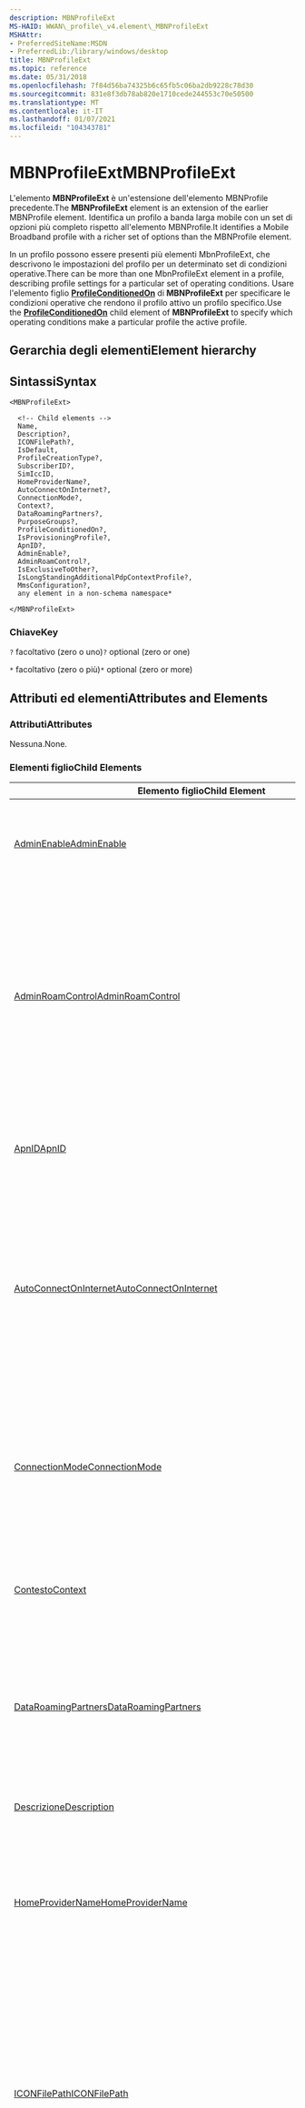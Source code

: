 ```yaml
---
description: MBNProfileExt
MS-HAID: WWAN\_profile\_v4.element\_MBNProfileExt
MSHAttr:
- PreferredSiteName:MSDN
- PreferredLib:/library/windows/desktop
title: MBNProfileExt
ms.topic: reference
ms.date: 05/31/2018
ms.openlocfilehash: 7f84d56ba74325b6c65fb5c06ba2db9228c78d30
ms.sourcegitcommit: 831e8f3db78ab820e1710cede244553c70e50500
ms.translationtype: MT
ms.contentlocale: it-IT
ms.lasthandoff: 01/07/2021
ms.locfileid: "104343781"
---
```

# <a name="span-idwwan_profile_v4element_mbnprofileextspanmbnprofileext"></a><span data-ttu-id="85b11-103"><span id="WWAN_profile_v4.element_MBNProfileExt"></span>MBNProfileExt</span><span class="sxs-lookup"><span data-stu-id="85b11-103"><span id="WWAN_profile_v4.element_MBNProfileExt"></span>MBNProfileExt</span></span>

<span data-ttu-id="85b11-104">L'elemento **MBNProfileExt** è un'estensione dell'elemento MBNProfile precedente.</span><span class="sxs-lookup"><span data-stu-id="85b11-104">The **MBNProfileExt** element is an extension of the earlier MBNProfile element.</span></span> <span data-ttu-id="85b11-105">Identifica un profilo a banda larga mobile con un set di opzioni più completo rispetto all'elemento MBNProfile.</span><span class="sxs-lookup"><span data-stu-id="85b11-105">It identifies a Mobile Broadband profile with a richer set of options than the MBNProfile element.</span></span>

<span data-ttu-id="85b11-106">In un profilo possono essere presenti più elementi MbnProfileExt, che descrivono le impostazioni del profilo per un determinato set di condizioni operative.</span><span class="sxs-lookup"><span data-stu-id="85b11-106">There can be more than one MbnProfileExt element in a profile, describing profile settings for a particular set of operating conditions.</span></span> <span data-ttu-id="85b11-107">Usare l'elemento figlio [**ProfileConditionedOn**](element-profileconditionedon.md) di **MBNProfileExt** per specificare le condizioni operative che rendono il profilo attivo un profilo specifico.</span><span class="sxs-lookup"><span data-stu-id="85b11-107">Use the [**ProfileConditionedOn**](element-profileconditionedon.md) child element of **MBNProfileExt** to specify which operating conditions make a particular profile the active profile.</span></span>

## <a name="element-hierarchy"></a><span data-ttu-id="85b11-108">Gerarchia degli elementi</span><span class="sxs-lookup"><span data-stu-id="85b11-108">Element hierarchy</span></span>

**<MBNProfileExt>**

## <a name="syntax"></a><span data-ttu-id="85b11-109">Sintassi</span><span class="sxs-lookup"><span data-stu-id="85b11-109">Syntax</span></span>

``` syntax
<MBNProfileExt>

  <!-- Child elements -->
  Name,
  Description?,
  ICONFilePath?,
  IsDefault,
  ProfileCreationType?,
  SubscriberID?,
  SimIccID,
  HomeProviderName?,
  AutoConnectOnInternet?,
  ConnectionMode?,
  Context?,
  DataRoamingPartners?,
  PurposeGroups?,
  ProfileConditionedOn?,
  IsProvisioningProfile?,
  ApnID?,
  AdminEnable?,
  AdminRoamControl?,
  IsExclusiveToOther?,
  IsLongStandingAdditionalPdpContextProfile?,
  MmsConfiguration?,
  any element in a non-schema namespace*

</MBNProfileExt>
```

### <a name="key"></a><span data-ttu-id="85b11-110">Chiave</span><span class="sxs-lookup"><span data-stu-id="85b11-110">Key</span></span>

<span data-ttu-id="85b11-111">`?`   facoltativo (zero o uno)</span><span class="sxs-lookup"><span data-stu-id="85b11-111">`?`   optional (zero or one)</span></span>

<span data-ttu-id="85b11-112">`*`   facoltativo (zero o più)</span><span class="sxs-lookup"><span data-stu-id="85b11-112">`*`   optional (zero or more)</span></span>

## <a name="span-idattributes_and_elementsspanspan-idattributes_and_elementsspanspan-idattributes_and_elementsspanattributes-and-elements"></a><span data-ttu-id="85b11-113"><span id="Attributes_and_Elements"></span><span id="attributes_and_elements"></span><span id="ATTRIBUTES_AND_ELEMENTS"></span>Attributi ed elementi</span><span class="sxs-lookup"><span data-stu-id="85b11-113"><span id="Attributes_and_Elements"></span><span id="attributes_and_elements"></span><span id="ATTRIBUTES_AND_ELEMENTS"></span>Attributes and Elements</span></span>

### <a name="span-idattributesspanspan-idattributesspanattributes"></a><span data-ttu-id="85b11-114"><span id="attributes"></span><span id="ATTRIBUTES"></span>Attributi</span><span class="sxs-lookup"><span data-stu-id="85b11-114"><span id="attributes"></span><span id="ATTRIBUTES"></span>Attributes</span></span>

<span data-ttu-id="85b11-115">Nessuna.</span><span class="sxs-lookup"><span data-stu-id="85b11-115">None.</span></span>

### <a name="span-idchild_elementsspanspan-idchild_elementsspanspan-idchild_elementsspanchild-elements"></a><span data-ttu-id="85b11-116"><span id="Child_Elements"></span><span id="child_elements"></span><span id="CHILD_ELEMENTS"></span>Elementi figlio</span><span class="sxs-lookup"><span data-stu-id="85b11-116"><span id="Child_Elements"></span><span id="child_elements"></span><span id="CHILD_ELEMENTS"></span>Child Elements</span></span>

<table>
<colgroup>
<col style="width: 50%" />
<col style="width: 50%" />
</colgroup>
<thead>
<tr class="header">
<th><span data-ttu-id="85b11-117">Elemento figlio</span><span class="sxs-lookup"><span data-stu-id="85b11-117">Child Element</span></span></th>
<th><span data-ttu-id="85b11-118">Descrizione</span><span class="sxs-lookup"><span data-stu-id="85b11-118">Description</span></span></th>
</tr>
</thead>
<tbody>
<tr class="odd">
<td><span data-ttu-id="85b11-119"><a href="element-adminenable.md">AdminEnable</a></span><span class="sxs-lookup"><span data-stu-id="85b11-119"><a href="element-adminenable.md">AdminEnable</a></span></span></td>
<td><p><span data-ttu-id="85b11-120">Specifica se il profilo è abilitato in amministrazione. Si tratta di un nuovo elemento per V4.</span><span class="sxs-lookup"><span data-stu-id="85b11-120">Specifies whether the profile is enabled administratively.This is a new element for v4.</span></span></p></td>
</tr>
<tr class="even">
<td><span data-ttu-id="85b11-121"><a href="element-adminroamcontrol.md">AdminRoamControl</a></span><span class="sxs-lookup"><span data-stu-id="85b11-121"><a href="element-adminroamcontrol.md">AdminRoamControl</a></span></span></td>
<td><p><span data-ttu-id="85b11-122">Specifica se il profilo è gestito dal roaming amministrativo.</span><span class="sxs-lookup"><span data-stu-id="85b11-122">Specifies whether the profile is administratively roam controlled.</span></span> <span data-ttu-id="85b11-123">Questo elemento è nuovo per V4.</span><span class="sxs-lookup"><span data-stu-id="85b11-123">This element is new for v4.</span></span> <span data-ttu-id="85b11-124">Il valore di questo elemento è un valore <a href="simpletype-roamcontroltype.md"><strong>roamControlType</strong></a> .</span><span class="sxs-lookup"><span data-stu-id="85b11-124">The value of this element is a <a href="simpletype-roamcontroltype.md"><strong>roamControlType</strong></a> value.</span></span> <span data-ttu-id="85b11-125">Si tratta di un elemento facoltativo. Se non viene specificato alcun valore, <strong>AllRoamAllowed</strong> è il valore predefinito.</span><span class="sxs-lookup"><span data-stu-id="85b11-125">This is an optional element; if no value is specified, then <strong>AllRoamAllowed</strong> is the default.</span></span></p></td>
</tr>
<tr class="odd">
<td><span data-ttu-id="85b11-126"><a href="element-apnid.md">ApnID</a></span><span class="sxs-lookup"><span data-stu-id="85b11-126"><a href="element-apnid.md">ApnID</a></span></span></td>
<td><p><span data-ttu-id="85b11-127">ID APN associato a questo profilo. Questo elemento è una novità di V4 ed è facoltativo.</span><span class="sxs-lookup"><span data-stu-id="85b11-127">An APN ID associated with this profile.This element is new in v4, and it is optional.</span></span></p></td>
</tr>
<tr class="even">
<td><span data-ttu-id="85b11-128"><a href="element-autoconnectoninternet.md">AutoConnectOnInternet</a></span><span class="sxs-lookup"><span data-stu-id="85b11-128"><a href="element-autoconnectoninternet.md">AutoConnectOnInternet</a></span></span></td>
<td><p><span data-ttu-id="85b11-129">Specifica se il dispositivo mobile broadband si connetterà automaticamente a una rete.</span><span class="sxs-lookup"><span data-stu-id="85b11-129">Specifies whether the Mobile Broadband device will automatically connect to a network.</span></span></p>
<p><span data-ttu-id="85b11-130">Per ulteriori informazioni, vedere la documentazione relativa all'elemento V1 <a href="../mbn/schema-autoconnectoninternet-mbnprofile-element.md"><strong>AutoConnectOnInternet</strong></a> .</span><span class="sxs-lookup"><span data-stu-id="85b11-130">For more information, see the documentation for the v1 <a href="../mbn/schema-autoconnectoninternet-mbnprofile-element.md"><strong>AutoConnectOnInternet</strong></a> element.</span></span></p></td>
</tr>
<tr class="odd">
<td><span data-ttu-id="85b11-131"><a href="element-connectionmode.md">ConnectionMode</a></span><span class="sxs-lookup"><span data-stu-id="85b11-131"><a href="element-connectionmode.md">ConnectionMode</a></span></span></td>
<td><p><span data-ttu-id="85b11-132">Specifica l'impostazione di connessione automatica da usare per un dispositivo mobile broadband.</span><span class="sxs-lookup"><span data-stu-id="85b11-132">Specifies the auto connection setting to be used for a Mobile Broadband device.</span></span></p>
<p><span data-ttu-id="85b11-133">Per ulteriori informazioni, vedere la documentazione relativa all'elemento V1 <a href="../mbn/schema-connectionmode-mbnprofile-element.md"><strong>ConnectionMode</strong></a> .</span><span class="sxs-lookup"><span data-stu-id="85b11-133">For more information, see the documentation for the v1 <a href="../mbn/schema-connectionmode-mbnprofile-element.md"><strong>ConnectionMode</strong></a> element.</span></span></p></td>
</tr>
<tr class="even">
<td><span data-ttu-id="85b11-134"><a href="element-context.md">Contesto</a></span><span class="sxs-lookup"><span data-stu-id="85b11-134"><a href="element-context.md">Context</a></span></span></td>
<td><p><span data-ttu-id="85b11-135">Specifica i parametri necessari per stabilire una connessione dati.</span><span class="sxs-lookup"><span data-stu-id="85b11-135">Specifies the parameters required to establish a data connection.</span></span></p></td>
</tr>
<tr class="odd">
<td><span data-ttu-id="85b11-136"><a href="element-dataroamingpartners.md">DataRoamingPartners</a></span><span class="sxs-lookup"><span data-stu-id="85b11-136"><a href="element-dataroamingpartners.md">DataRoamingPartners</a></span></span></td>
<td><p><span data-ttu-id="85b11-137">Specifica un elenco di provider di rete preferiti durante il roaming.</span><span class="sxs-lookup"><span data-stu-id="85b11-137">Specifies a list of preferred network providers when roaming.</span></span></p>
<p><span data-ttu-id="85b11-138">Per informazioni dettagliate, vedere la documentazione per l'elemento V1 <a href="../mbn/schema-dataroamingpartners-mbnprofile-element.md"><strong>DataRoamingPartners</strong></a> .</span><span class="sxs-lookup"><span data-stu-id="85b11-138">For details, see the documentation for the v1 <a href="../mbn/schema-dataroamingpartners-mbnprofile-element.md"><strong>DataRoamingPartners</strong></a> element.</span></span></p></td>
</tr>
<tr class="even">
<td><span data-ttu-id="85b11-139"><a href="element-description.md">Descrizione</a></span><span class="sxs-lookup"><span data-stu-id="85b11-139"><a href="element-description.md">Description</a></span></span></td>
<td><p><span data-ttu-id="85b11-140">Descrizione del profilo.</span><span class="sxs-lookup"><span data-stu-id="85b11-140">A description of the profile.</span></span></p></td>
</tr>
<tr class="odd">
<td><span data-ttu-id="85b11-141"><a href="element-homeprovidername.md">HomeProviderName</a></span><span class="sxs-lookup"><span data-stu-id="85b11-141"><a href="element-homeprovidername.md">HomeProviderName</a></span></span></td>
<td><p><span data-ttu-id="85b11-142">Nome del provider Home per la SIM/dispositivo specificato.</span><span class="sxs-lookup"><span data-stu-id="85b11-142">The name of the home provider for the given SIM/Device.</span></span> <span data-ttu-id="85b11-143">Per ulteriori informazioni, vedere la documentazione relativa all'elemento V1 <a href="../mbn/schema-homeprovidername-mbnprofile-element.md"><strong>HomeProviderName</strong></a> .</span><span class="sxs-lookup"><span data-stu-id="85b11-143">For more information, see the documentation for the v1 <a href="../mbn/schema-homeprovidername-mbnprofile-element.md"><strong>HomeProviderName</strong></a> element.</span></span></p></td>
</tr>
<tr class="even">
<td><span data-ttu-id="85b11-144"><a href="element-iconfilepath.md">ICONFilePath</a></span><span class="sxs-lookup"><span data-stu-id="85b11-144"><a href="element-iconfilepath.md">ICONFilePath</a></span></span></td>
<td><p><span data-ttu-id="85b11-145">Percorso del file di icona per la connessione.</span><span class="sxs-lookup"><span data-stu-id="85b11-145">The path to the icon file for the connection.</span></span> <span data-ttu-id="85b11-146">L'interfaccia utente di connessione al sistema operativo Visualizza l'icona quando viene eseguita una connessione utilizzando questo profilo.</span><span class="sxs-lookup"><span data-stu-id="85b11-146">The operating system connection user interface displays the icon when a connection is made using this profile.</span></span></p>
<p><span data-ttu-id="85b11-147">Per ulteriori informazioni sull'utilizzo di questo elemento, vedere la documentazione V1 relativa a <a href="../mbn/schema-iconfilepath-mbnprofile-element.md"><strong>ICONFilePath</strong></a>.</span><span class="sxs-lookup"><span data-stu-id="85b11-147">For more details on using this element, see the v1 documentation for <a href="../mbn/schema-iconfilepath-mbnprofile-element.md"><strong>ICONFilePath</strong></a>.</span></span></p></td>
</tr>
<tr class="odd">
<td><span data-ttu-id="85b11-148"><a href="element-isdefault.md">IsDefault</a></span><span class="sxs-lookup"><span data-stu-id="85b11-148"><a href="element-isdefault.md">IsDefault</a></span></span></td>
<td><p><span data-ttu-id="85b11-149">Specifica se il profilo è il profilo predefinito.</span><span class="sxs-lookup"><span data-stu-id="85b11-149">Specifies whether this profile is the default profile.</span></span></p>
<p><span data-ttu-id="85b11-150">Per informazioni più dettagliate su questo elemento, vedere la documentazione V1 per <a href="../mbn/schema-isdefault-mbnprofile-element.md"><strong>IsDefault</strong></a>.</span><span class="sxs-lookup"><span data-stu-id="85b11-150">For more detail on this element, see the v1 documentation for <a href="../mbn/schema-isdefault-mbnprofile-element.md"><strong>IsDefault</strong></a>.</span></span></p></td>
</tr>
<tr class="even">
<td><span data-ttu-id="85b11-151"><a href="element-isexclusivetoother.md">IsExclusiveToOther</a></span><span class="sxs-lookup"><span data-stu-id="85b11-151"><a href="element-isexclusivetoother.md">IsExclusiveToOther</a></span></span></td>
<td><p><span data-ttu-id="85b11-152">Specifica che il profilo è esclusivo per gli altri profili degli stessi set di profili. Questo elemento è nuovo per V4.</span><span class="sxs-lookup"><span data-stu-id="85b11-152">Specifies that this profile is exclusive to other profiles of the same profile set(s).This element is new for v4.</span></span></p></td>
</tr>
<tr class="odd">
<td><span data-ttu-id="85b11-153"><a href="element-islongstandingadditionalpdpcontextprofile.md">IsLongStandingAdditionalPdpContextProfile</a></span><span class="sxs-lookup"><span data-stu-id="85b11-153"><a href="element-islongstandingadditionalpdpcontextprofile.md">IsLongStandingAdditionalPdpContextProfile</a></span></span></td>
<td><p><span data-ttu-id="85b11-154">Specifica che questo profilo è un profilo di contesto PDP aggiuntivo di lunga durata. Se il valore di questo elemento è <strong>true</strong>, anche <a href="/previous-versions/windows/desktop/legacy/mt156987(v=vs.85)"><strong>IsAdditionalPdpContextProfile</strong></a> deve essere impostato su <strong>true</strong>.</span><span class="sxs-lookup"><span data-stu-id="85b11-154">Specifies that this profile is a long-standing additional PDP context profile.If the value of this element is <strong>true</strong>, then <a href="/previous-versions/windows/desktop/legacy/mt156987(v=vs.85)"><strong>IsAdditionalPdpContextProfile</strong></a> must also be set to <strong>true</strong>.</span></span> <span data-ttu-id="85b11-155">Si tratta di un nuovo elemento per V4.</span><span class="sxs-lookup"><span data-stu-id="85b11-155">This is a new element for v4.</span></span></p></td>
</tr>
<tr class="even">
<td><span data-ttu-id="85b11-156"><a href="element-isprovisioningprofile.md">IsProvisioningProfile</a></span><span class="sxs-lookup"><span data-stu-id="85b11-156"><a href="element-isprovisioningprofile.md">IsProvisioningProfile</a></span></span></td>
<td><p><span data-ttu-id="85b11-157">Specifica che il profilo deve essere usato solo per il provisioning. In caso contrario, il profilo non è applicabile e non può essere utilizzato per attivare un contesto del protocollo PDP (Packet Data Protocol).</span><span class="sxs-lookup"><span data-stu-id="85b11-157">Specifies that this profile is to be used for provisioning only.Otherwise, the profile is not applicable, and cannot be used to activate a Packet Data Protocol (PDP) context.</span></span> <span data-ttu-id="85b11-158">Questo elemento è nuovo per V4.</span><span class="sxs-lookup"><span data-stu-id="85b11-158">This element is new for v4.</span></span></p>
<p><span data-ttu-id="85b11-159">Se <strong>IsProvisioningProfile</strong> è true, l' <a href="element-isdefault.md"><strong>impostazione predefinita</strong></a> deve essere false e <a href="element-connectionmode.md"><strong>ConnectionMode</strong></a> deve essere manuale.</span><span class="sxs-lookup"><span data-stu-id="85b11-159">If <strong>IsProvisioningProfile</strong> is true, <a href="element-isdefault.md"><strong>IsDefault</strong></a> must be false, and <a href="element-connectionmode.md"><strong>ConnectionMode</strong></a> must be manual.</span></span></p></td>
</tr>
<tr class="odd">
<td><span data-ttu-id="85b11-160"><a href="element-mmsconfiguration.md">MmsConfiguration</a></span><span class="sxs-lookup"><span data-stu-id="85b11-160"><a href="element-mmsconfiguration.md">MmsConfiguration</a></span></span></td>
<td><p><span data-ttu-id="85b11-161">Informazioni di configurazione per il servizio messaggistica multimediale (MMS).</span><span class="sxs-lookup"><span data-stu-id="85b11-161">Configuration information for Multimedia Messaging Service (MMS).</span></span></p>
<p><span data-ttu-id="85b11-162">Oltre a impostare gli elementi di configurazione all'interno di questo elemento, un profilo MMS deve avere le impostazioni seguenti.</span><span class="sxs-lookup"><span data-stu-id="85b11-162">In addition to setting the configuration elements within this element, an MMS profile must have the following settings.</span></span></p>
<ul>
<li><span data-ttu-id="85b11-163">L'elemento <a href="element-name.md"><strong>Name</strong></a> deve contenere un nome univoco a livello di sistema.</span><span class="sxs-lookup"><span data-stu-id="85b11-163">Its <a href="element-name.md"><strong>Name</strong></a> element must contain a system-wide unique name.</span></span></li>
<li><span data-ttu-id="85b11-164">Il relativo <a href="../mbn/schema-profilecreationtype-mbnprofile-element.md"><strong>ProfileCreationType</strong></a> deve essere impostato su <strong>UserProvisioned</strong>.</span><span class="sxs-lookup"><span data-stu-id="85b11-164">Its <a href="../mbn/schema-profilecreationtype-mbnprofile-element.md"><strong>ProfileCreationType</strong></a> must be set to <strong>UserProvisioned</strong>.</span></span></li>
<li><span data-ttu-id="85b11-165">Il <a href="/windows/desktop/api/mbnapi/nf-mbnapi-imbnsubscriberinformation-get_simiccid"><strong>SimIccID</strong></a> deve contenere il ICCID della SIM a cui è destinato questo profilo.</span><span class="sxs-lookup"><span data-stu-id="85b11-165">Its <a href="/windows/desktop/api/mbnapi/nf-mbnapi-imbnsubscriberinformation-get_simiccid"><strong>SimIccID</strong></a> must contain the ICCID of the SIM that this profile is intended for.</span></span></li>
<li><span data-ttu-id="85b11-166">Il relativo <a href="../mbn/schema-connectionmode-mbnprofile-element.md"><strong>ConnectionMode</strong></a> deve essere impostato su <strong>Manual</strong>.</span><span class="sxs-lookup"><span data-stu-id="85b11-166">Its <a href="../mbn/schema-connectionmode-mbnprofile-element.md"><strong>ConnectionMode</strong></a> must be set to <strong>Manual</strong>.</span></span></li>
<li><span data-ttu-id="85b11-167">Il <a href="element-purposegroupguid.md"><strong>PurposeGroupGuid</strong></a> deve contenere il GUID per il gruppo di scopi di MMS.</span><span class="sxs-lookup"><span data-stu-id="85b11-167">Its <a href="element-purposegroupguid.md"><strong>PurposeGroupGuid</strong></a> must contain the GUID for MMS purpose group.</span></span></li>
<li><span data-ttu-id="85b11-168">Il valore di <a href="/previous-versions/windows/desktop/legacy/mt156987(v=vs.85)"><strong>IsAdditionalPdpContextProfile</strong></a> deve essere impostato su <strong>true</strong>.</span><span class="sxs-lookup"><span data-stu-id="85b11-168">Its <a href="/previous-versions/windows/desktop/legacy/mt156987(v=vs.85)"><strong>IsAdditionalPdpContextProfile</strong></a> must be set to <strong>true</strong>.</span></span></li>
</ul></td>
</tr>
<tr class="even">
<td><span data-ttu-id="85b11-169"><a href="element-name.md">Nome</a></span><span class="sxs-lookup"><span data-stu-id="85b11-169"><a href="element-name.md">Name</a></span></span></td>
<td><p><span data-ttu-id="85b11-170">Nome del profilo.</span><span class="sxs-lookup"><span data-stu-id="85b11-170">The name of the profile.</span></span> <span data-ttu-id="85b11-171">Per ulteriori informazioni, vedere la documentazione relativa all'elemento <a href="../mbn/schema-name-mbnprofile-element.md"><strong>nome</strong></a> V1.</span><span class="sxs-lookup"><span data-stu-id="85b11-171">For more information, see the documentation for the v1 <a href="../mbn/schema-name-mbnprofile-element.md"><strong>Name</strong></a> element.</span></span></p></td>
</tr>
<tr class="odd">
<td><span data-ttu-id="85b11-172"><a href="element-profileconditionedon.md">ProfileConditionedOn</a></span><span class="sxs-lookup"><span data-stu-id="85b11-172"><a href="element-profileconditionedon.md">ProfileConditionedOn</a></span></span></td>
<td><p><span data-ttu-id="85b11-173">Specifica le condizioni che devono essere soddisfatte per l'applicazione di un profilo.</span><span class="sxs-lookup"><span data-stu-id="85b11-173">Specifies the conditions which must be satisfied for a profile to be applicable.</span></span></p>
<p><span data-ttu-id="85b11-174">Questo elemento è nuovo per V4.</span><span class="sxs-lookup"><span data-stu-id="85b11-174">This element is new for v4.</span></span> <span data-ttu-id="85b11-175">Consente di specificare più profili che si applicano a condizioni diverse e che il profilo appropriato venga utilizzato automaticamente quando è applicabile.</span><span class="sxs-lookup"><span data-stu-id="85b11-175">It enables you to specify multiple profiles that apply in different conditions, and for the proper profile to be used automatically when it is applicable.</span></span> <span data-ttu-id="85b11-176">Questo elemento è facoltativo.</span><span class="sxs-lookup"><span data-stu-id="85b11-176">This element is optional.</span></span> <span data-ttu-id="85b11-177">Se non viene specificato, il profilo è sempre applicabile rispetto alle condizioni elencate.</span><span class="sxs-lookup"><span data-stu-id="85b11-177">If you do not specify it, then the profile is always applicable with respect to the conditions listed.</span></span></p></td>
</tr>
<tr class="even">
<td><span data-ttu-id="85b11-178"><a href="element-profilecreationtype.md">ProfileCreationType (in MBNProfileExt)</a></span><span class="sxs-lookup"><span data-stu-id="85b11-178"><a href="element-profilecreationtype.md">ProfileCreationType (in MBNProfileExt)</a></span></span></td>
<td><p><span data-ttu-id="85b11-179">Specifica l'autore del profilo.</span><span class="sxs-lookup"><span data-stu-id="85b11-179">Specifies the creator of the profile.</span></span></p>
<p><span data-ttu-id="85b11-180">Per ulteriori informazioni su questo elemento, vedere la documentazione relativa all'elemento V1 <a href="../mbn/schema-profilecreationtype-mbnprofile-element.md"><strong>ProfileCreationType</strong></a> .</span><span class="sxs-lookup"><span data-stu-id="85b11-180">For more information about this element, see the documentation for the v1 <a href="../mbn/schema-profilecreationtype-mbnprofile-element.md"><strong>ProfileCreationType</strong></a> element.</span></span></p></td>
</tr>
<tr class="odd">
<td><span data-ttu-id="85b11-181"><a href="element-purposegroups.md">PurposeGroups</a></span><span class="sxs-lookup"><span data-stu-id="85b11-181"><a href="element-purposegroups.md">PurposeGroups</a></span></span></td>
<td><p><span data-ttu-id="85b11-182">Elenco facoltativo di gruppi di profili, in cui ogni gruppo include i profili utilizzati per uno scopo comune.</span><span class="sxs-lookup"><span data-stu-id="85b11-182">An optional list of groups of profiles, where each group includes profiles used for a common purpose.</span></span></p>
<p><span data-ttu-id="85b11-183">Questo elemento è nuovo per la V4 dello schema.</span><span class="sxs-lookup"><span data-stu-id="85b11-183">This element is new for v4 of the schema.</span></span></p>
<p><span data-ttu-id="85b11-184">Un profilo può essere elencato in più gruppi.</span><span class="sxs-lookup"><span data-stu-id="85b11-184">One profile can be listed in multiple groups.</span></span></p></td>
</tr>
<tr class="even">
<td><span data-ttu-id="85b11-185"><a href="element-simiccid.md">SimIccID</a></span><span class="sxs-lookup"><span data-stu-id="85b11-185"><a href="element-simiccid.md">SimIccID</a></span></span></td>
<td><p><span data-ttu-id="85b11-186">Numero di identifcation SIM per i dispositivi GSM.</span><span class="sxs-lookup"><span data-stu-id="85b11-186">The SIM Identifcation number for GSM devices.</span></span> <span data-ttu-id="85b11-187">Per altri dettagli, vedere la documentazione per l'elemento V1 <a href="/windows/desktop/api/mbnapi/nf-mbnapi-imbnsubscriberinformation-get_simiccid"><strong>SimIccID</strong></a> .</span><span class="sxs-lookup"><span data-stu-id="85b11-187">For more details , see the documentation for the v1 <a href="/windows/desktop/api/mbnapi/nf-mbnapi-imbnsubscriberinformation-get_simiccid"><strong>SimIccID</strong></a> element.</span></span></p></td>
</tr>
<tr class="odd">
<td><span data-ttu-id="85b11-188"><a href="element-subscriberid.md">SubscriberID</a></span><span class="sxs-lookup"><span data-stu-id="85b11-188"><a href="element-subscriberid.md">SubscriberID</a></span></span></td>
<td><p><span data-ttu-id="85b11-189">Identifica l'identificatore univoco del profilo.</span><span class="sxs-lookup"><span data-stu-id="85b11-189">Identifies the unique identifier of the profile.</span></span></p>
<p><span data-ttu-id="85b11-190">Per una rete GSM questo deve contenere IMSI (International Mobile Subscriber Identity) della SIM e per i dispositivi CDMA deve contenere il numero minimo di identificazione mobile del dispositivo.</span><span class="sxs-lookup"><span data-stu-id="85b11-190">For a GSM network this should contain the IMSI (International Mobile Subscriber Identity) of the SIM and for CDMA devices it should contain the MIN (Mobile Identification Number) of the device.</span></span></p>
<p><span data-ttu-id="85b11-191">Per ulteriori informazioni, vedere la documentazione relativa all'elemento V1 <a href="../mbn/schema-subscriberid-mbnprofile-element.md"><strong>SubscriberID</strong></a> .</span><span class="sxs-lookup"><span data-stu-id="85b11-191">For more information, see the documentation for the v1 <a href="../mbn/schema-subscriberid-mbnprofile-element.md"><strong>SubscriberID</strong></a> element.</span></span></p></td>
</tr>
</tbody>
</table>

 

### <a name="span-idparent_elementsspanspan-idparent_elementsspanparent-elements"></a><span data-ttu-id="85b11-192"><span id="parent_elements"></span><span id="PARENT_ELEMENTS"></span>Elementi padre</span><span class="sxs-lookup"><span data-stu-id="85b11-192"><span id="parent_elements"></span><span id="PARENT_ELEMENTS"></span>Parent Elements</span></span>

<span data-ttu-id="85b11-193">Questo elemento (documento) più esterno potrebbe non essere contenuto da altri elementi.</span><span class="sxs-lookup"><span data-stu-id="85b11-193">This outermost (document) element may not be contained by any other elements.</span></span>

## <a name="requirements"></a><span data-ttu-id="85b11-194">Requisiti</span><span class="sxs-lookup"><span data-stu-id="85b11-194">Requirements</span></span>

<table>
<colgroup>
<col style="width: 50%" />
<col style="width: 50%" />
</colgroup>
<tbody>
<tr class="odd">
<td><p><span data-ttu-id="85b11-195">Spazio dei nomi</span><span class="sxs-lookup"><span data-stu-id="85b11-195">Namespace</span></span></p></td>
<td><p>https://www.microsoft.com/networking/WWAN/profile/v4</p></td>
</tr>
</tbody>
</table>

 

 
